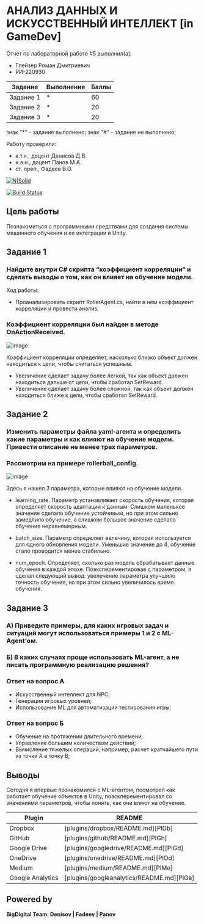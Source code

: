# АНАЛИЗ ДАННЫХ И ИСКУССТВЕННЫЙ ИНТЕЛЛЕКТ [in GameDev]
Отчет по лабораторной работе #5 выполнил(а):
- Глейзер Роман Дмитриевич
- РИ-220930

| Задание | Выполнение | Баллы |
| ------ | ------ | ------ |
| Задание 1 | * | 60 |
| Задание 2 | * | 20 |
| Задание 3 | * | 20 |

знак "*" - задание выполнено; знак "#" - задание не выполнено;

Работу проверили:
- к.т.н., доцент Денисов Д.В.
- к.э.н., доцент Панов М.А.
- ст. преп., Фадеев В.О.

[![N|Solid](https://cldup.com/dTxpPi9lDf.thumb.png)](https://nodesource.com/products/nsolid)

[![Build Status](https://travis-ci.org/joemccann/dillinger.svg?branch=master)](https://travis-ci.org/joemccann/dillinger)

## Цель работы
Познакомиться с программными средствами для создания системы машинного обучения и ее интеграции в Unity.

## Задание 1
### Найдите внутри C# скрипта “коэффициент корреляции” и сделать выводы о том, как он влияет на обучение модели.
Ход работы:
- Проанализировать скрипт RollerAgent.cs, найти в нем коэффициент корреляции и провести анализ.

### Коэффициент корреляции был найден в методе OnActionReceived.
![image](https://github.com/RomanGleizer/Workshop5/assets/125725530/5f8e6233-cc26-4121-96dd-1fb1243daf3a)

Коэффициент корреляции определяет, насколько близко объект должен находиться к цели, чтобы считаться успешным.
- Увеличение сделает задачу более легкой, так как объект должен находиться дальше от цели, чтобы сработал SetReward.
- Увеличение сделает задачу более сложной, так как объект должен находиться ближе к цели, чтобы сработал SetReward.
  
## Задание 2
### Изменить параметры файла yaml-агента и определить какие параметры и как влияют на обучение модели. Привести описание не менее трех параметров.

### Рассмотрим на примере rollerball_config.

![image](https://github.com/RomanGleizer/Workshop5/assets/125725530/f6f73ee6-882e-4992-bf8e-2eecf62d2907)

Здесь я нашел 3 параметра, которые влияют на обучение модели.

- learning_rate. Параметр устанавливает скорость обучения, которая определяет скорость адаптации к данным. Слишком маленькое значение сделало обучение устойчивым, но при этом сильно замедлило обучение, а слишком большое значение сделало обучение неравномерным.
  
- batch_size. Параметр определяет велечину, которая используется для одного обновления модели. Уменьшив значение до 4, обучение стало проводится менее стабильно.

- num_epoch. Определяет, сколько раз модель обрабатывает данные обучения в каждой эпохе. Поэксперементировав с параметром, я сделал следующий вывод: увелечение параметра улучшило точность обучения, но при этом сильно увеличилось время обучения.

## Задание 3
### А) Приведите примеры, для каких игровых задач и ситуаций могут использоваться примеры 1 и 2 с ML-Agent’ом.
### Б) В каких случаях проще использовать ML-агент, а не писать программную реализацию решения? 

### Ответ на вопрос А
- Искусственный интеллект для NPC;
- Генерация игровых уровней;
- Использование ML для автоматизации тестирования игры;

### Ответ на вопрос Б
- Обучение на протяжении длительного времени;
- Управление большим количеством действий;
- Вычисление тяжелых операций, например, расчет кратчайшего пути из точки А в точку В;

## Выводы

Сегодня я впервые познакомился с ML-агентом, посмотрел как работает обучение объектов в Unity, поэскперементировал со значениями параметров, чтобы понять, как они вляют на обучение.

| Plugin | README |
| ------ | ------ |
| Dropbox | [plugins/dropbox/README.md][PlDb] |
| GitHub | [plugins/github/README.md][PlGh] |
| Google Drive | [plugins/googledrive/README.md][PlGd] |
| OneDrive | [plugins/onedrive/README.md][PlOd] |
| Medium | [plugins/medium/README.md][PlMe] |
| Google Analytics | [plugins/googleanalytics/README.md][PlGa] |

## Powered by

**BigDigital Team: Denisov | Fadeev | Panov**
